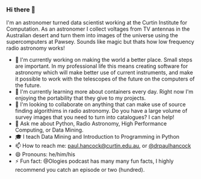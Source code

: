 ### Hi there 👋

I'm an astronomer turned data scientist working at the Curtin Institute for Computation. As an astronomer I collect voltages from TV antennas in the Australian desert and turn them into images of the universe using the supercomputers at Pawsey. Sounds like magic but thats how low frequency radio astronomy works!

- 🔭 I'm currently working on making the world a better place. Small steps are important. In my professional life this means creating software for astronomy which will make better use of current instruments, and make it possible to work with the telescopes of the future on the computers of the future.
- 🌱 I'm currently learning more about containers every day. Right now I'm enjoying the portability that they give to my projects.
- 👯 I'm looking to collaborate on anything that can make use of source finding algorithims in radio astronomy. Do you have a large volume of survey images that you need to turn into catalogues? I can help!
- 💬 Ask me about Python, Radio Astronomy, High Performance Computing, or Data Mining.
- :mortar_board: I teach Data Mining and Introduction to Programming in Python
- 📫 How to reach me: paul.hancock@curtin.edu.au, or [@drpaulhancock](https://twitter.com/DrPaulHancock)
- 😄 Pronouns: he/him/his
- ⚡ Fun fact: @Ologies podcast has many many fun facts, I highly recommend you catch an episode or two (hundred).
